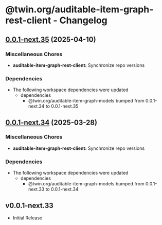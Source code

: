# @twin.org/auditable-item-graph-rest-client - Changelog

## [0.0.1-next.35](https://github.com/twinfoundation/auditable-item-graph/compare/auditable-item-graph-rest-client-v0.0.1-next.34...auditable-item-graph-rest-client-v0.0.1-next.35) (2025-04-10)


### Miscellaneous Chores

* **auditable-item-graph-rest-client:** Synchronize repo versions


### Dependencies

* The following workspace dependencies were updated
  * dependencies
    * @twin.org/auditable-item-graph-models bumped from 0.0.1-next.34 to 0.0.1-next.35

## [0.0.1-next.34](https://github.com/twinfoundation/auditable-item-graph/compare/auditable-item-graph-rest-client-v0.0.1-next.33...auditable-item-graph-rest-client-v0.0.1-next.34) (2025-03-28)


### Miscellaneous Chores

* **auditable-item-graph-rest-client:** Synchronize repo versions


### Dependencies

* The following workspace dependencies were updated
  * dependencies
    * @twin.org/auditable-item-graph-models bumped from 0.0.1-next.33 to 0.0.1-next.34

## v0.0.1-next.33

- Initial Release
